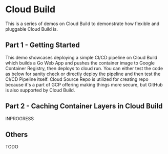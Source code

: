 # Cloud Build
This is a series of demos on Cloud Build to demonstrate how flexible and pluggable Cloud Build is.
## Part 1 - Getting Started
This demo showcases deploying a simple CI/CD pipeline on Cloud Build which builds a Go Web App and pushes the container image to Google Container Registry, then deploys to cloud run. You can either test the code as below for sanity check or directly deploy the pipeline and then test the CI/CD Pipeline itself. Cloud Source Repo is utilized for creating repo because it's a part of GCP offering making things more secure, but GitHub is also supported by Cloud Build.

## Part 2 - Caching Container Layers in Cloud Build
INPROGRESS

## Others
TODO
